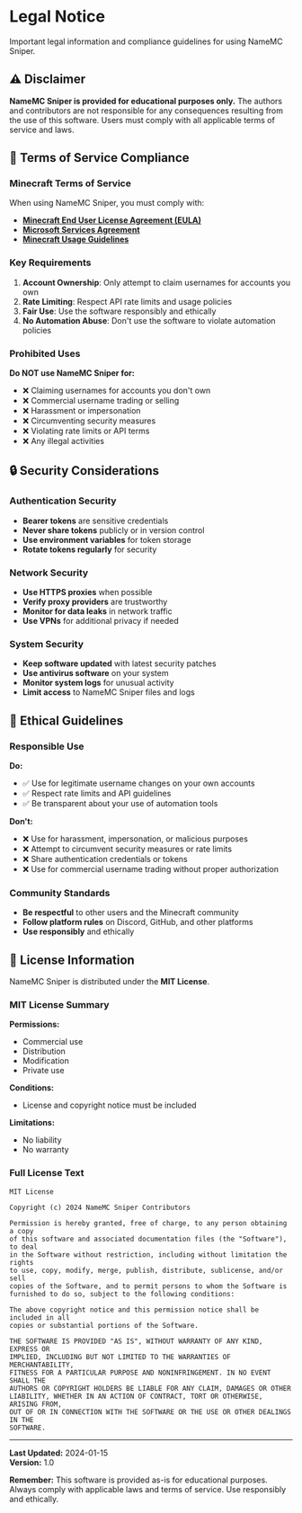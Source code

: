 # Legal Notice

Important legal information and compliance guidelines for using NameMC Sniper.

## :warning: Disclaimer

**NameMC Sniper is provided for educational purposes only.** The authors and contributors are not responsible for any consequences resulting from the use of this software. Users must comply with all applicable terms of service and laws.

## :scroll: Terms of Service Compliance

### Minecraft Terms of Service

When using NameMC Sniper, you must comply with:

- **[Minecraft End User License Agreement (EULA)](https://www.minecraft.net/en-us/eula)**
- **[Microsoft Services Agreement](https://www.microsoft.com/en-us/servicesagreement)**
- **[Minecraft Usage Guidelines](https://www.minecraft.net/en-us/usage-guidelines)**

### Key Requirements

1. **Account Ownership**: Only attempt to claim usernames for accounts you own
2. **Rate Limiting**: Respect API rate limits and usage policies
3. **Fair Use**: Use the software responsibly and ethically
4. **No Automation Abuse**: Don't use the software to violate automation policies

### Prohibited Uses

**Do NOT use NameMC Sniper for:**

- :x: Claiming usernames for accounts you don't own
- :x: Commercial username trading or selling
- :x: Harassment or impersonation
- :x: Circumventing security measures
- :x: Violating rate limits or API terms
- :x: Any illegal activities

## :lock: Security Considerations

### Authentication Security

- **Bearer tokens** are sensitive credentials
- **Never share tokens** publicly or in version control
- **Use environment variables** for token storage
- **Rotate tokens regularly** for security

### Network Security

- **Use HTTPS proxies** when possible
- **Verify proxy providers** are trustworthy
- **Monitor for data leaks** in network traffic
- **Use VPNs** for additional privacy if needed

### System Security

- **Keep software updated** with latest security patches
- **Use antivirus software** on your system
- **Monitor system logs** for unusual activity
- **Limit access** to NameMC Sniper files and logs

## :handshake: Ethical Guidelines

### Responsible Use

**Do:**
- :white_check_mark: Use for legitimate username changes on your own accounts
- :white_check_mark: Respect rate limits and API guidelines
- :white_check_mark: Be transparent about your use of automation tools

**Don't:**
- :x: Use for harassment, impersonation, or malicious purposes
- :x: Attempt to circumvent security measures or rate limits
- :x: Share authentication credentials or tokens
- :x: Use for commercial username trading without proper authorization

### Community Standards

- **Be respectful** to other users and the Minecraft community
- **Follow platform rules** on Discord, GitHub, and other platforms
- **Use responsibly** and ethically

## :page_facing_up: License Information

NameMC Sniper is distributed under the **MIT License**.

### MIT License Summary

**Permissions:**
- Commercial use
- Distribution
- Modification
- Private use

**Conditions:**
- License and copyright notice must be included

**Limitations:**
- No liability
- No warranty

### Full License Text

```
MIT License

Copyright (c) 2024 NameMC Sniper Contributors

Permission is hereby granted, free of charge, to any person obtaining a copy
of this software and associated documentation files (the "Software"), to deal
in the Software without restriction, including without limitation the rights
to use, copy, modify, merge, publish, distribute, sublicense, and/or sell
copies of the Software, and to permit persons to whom the Software is
furnished to do so, subject to the following conditions:

The above copyright notice and this permission notice shall be included in all
copies or substantial portions of the Software.

THE SOFTWARE IS PROVIDED "AS IS", WITHOUT WARRANTY OF ANY KIND, EXPRESS OR
IMPLIED, INCLUDING BUT NOT LIMITED TO THE WARRANTIES OF MERCHANTABILITY,
FITNESS FOR A PARTICULAR PURPOSE AND NONINFRINGEMENT. IN NO EVENT SHALL THE
AUTHORS OR COPYRIGHT HOLDERS BE LIABLE FOR ANY CLAIM, DAMAGES OR OTHER
LIABILITY, WHETHER IN AN ACTION OF CONTRACT, TORT OR OTHERWISE, ARISING FROM,
OUT OF OR IN CONNECTION WITH THE SOFTWARE OR THE USE OR OTHER DEALINGS IN THE
SOFTWARE.
```

---

**Last Updated:** 2024-01-15  
**Version:** 1.0

**Remember:** This software is provided as-is for educational purposes. Always comply with applicable laws and terms of service. Use responsibly and ethically.
